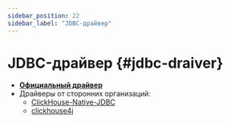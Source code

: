 ```yaml
---
sidebar_position: 22
sidebar_label: "JDBC-драйвер"
---
```


# JDBC-драйвер {#jdbc-draiver}

-   **[Официальный драйвер](https://github.com/ClickHouse/clickhouse-jdbc)**
-   Драйверы от сторонних организаций:
    -   [ClickHouse-Native-JDBC](https://github.com/housepower/ClickHouse-Native-JDBC)
    -   [clickhouse4j](https://github.com/blynkkk/clickhouse4j)

